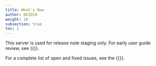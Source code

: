 ```yaml
---
title: What's New
author: NVIDIA
weight: 10
subsection: true
toc: 1
---
```


This server is used for release note staging only. For early user guide review, see {{<exlink url="https://rachel-stage.d3k6fybijj9whw.amplifyapp.com/networking-ethernet-software/cumulus-netq-415/Whats-New/" text="rachel-stage">}}.

For a complete list of open and fixed issues, see the {{<link title="NVIDIA NetQ 4.15 Release Notes" text="release notes">}}.
